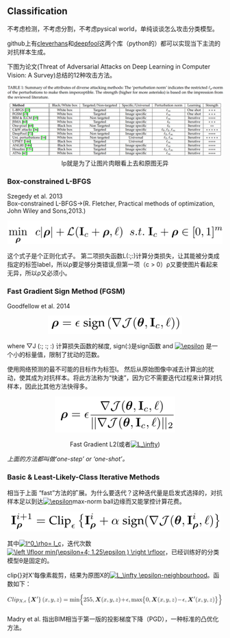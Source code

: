 ## Classification

不考虑检测，不考虑分割，不考虑pysical world，单纯谈谈怎么攻击分类模型。

github上有[cleverhans](https://github.com/tensorflow/cleverhans)和[deepfool](https://github.com/LTS4/DeepFool)这两个库（python的）都可以实现当下主流的对抗样本生成。

下图为论文(Threat of Adversarial Attacks on Deep Learning in Computer Vision: A Survey)总结的12种攻击方法。

<div align=center><img src="/images/Screenshot from 2018-09-18 20-20-34.png"/>lp就是为了让图片肉眼看上去和原图无异</div>

### Box-constrained L-BFGS

Szegedy et al. 2013  
Box-constrained L-BFGS→(R. Fletcher, Practical methods of optimization, John Wiley and Sons,2013.)

<div align=center><img src="/images/1.png"/></div>

这个式子是个正则化式子。 第二项损失函数L(:;:)计算分类损失，让其能被分类成指定的标签label，所以ρ要足够分类错误,但第一项（c > 0）ρ又要使图片看起来无异，所以ρ又必须小。

### Fast Gradient Sign Method (FGSM) 

Goodfellow et al. 2014

<div align=center><img src="/images/2.png"/></div>

where ▽J (:; :; :) 计算损失函数的梯度, sign(:)是sign函数 and <a href="https://www.codecogs.com/eqnedit.php?latex=\epsilon" target="_blank"><img src="https://latex.codecogs.com/gif.latex?\epsilon" title="\epsilon" /></a> 是一个小的标量值，限制了扰动的范数。

使用网络预测的最不可能的目标作为标签l。 然后从原始图像中减去计算出的扰动，使其成为对抗样本。将此方法称为“快速”，因为它不需要迭代过程来计算对抗样本，因此比其他方法快得多。

<div align=center><img src="/images/3.png"/>  

Fast Gradient L2(或者<a href="https://www.codecogs.com/eqnedit.php?latex=L_\infty" target="_blank"><img src="https://latex.codecogs.com/gif.latex?L_\infty" title="L_\infty" /></a>)</div>

_上面的方法都叫做‘one-step’ or ‘one-shot’。_

### Basic & Least-Likely-Class Iterative Methods

相当于上面 “fast”方法的扩展。为什么要迭代？这种迭代量是启发式选择的，对抗样本足以到达<a href="https://www.codecogs.com/eqnedit.php?latex=\epsilon" target="_blank"><img src="https://latex.codecogs.com/gif.latex?\epsilon" title="\epsilon" /></a>max-norm ball边缘而又能掌控计算花费。

<div align=center><img src="/images/4.png"/></div>  

其中<a href="https://www.codecogs.com/eqnedit.php?latex=I^0_\rho=&space;I_c" target="_blank"><img src="https://latex.codecogs.com/gif.latex?I^0_\rho=&space;I_c" title="I^0_\rho= I_c" /></a>，迭代次数<a href="https://www.codecogs.com/eqnedit.php?latex=\left&space;\lfloor&space;min(\epsilon&plus;4;&space;1.25\epsilon&space;)&space;\right&space;\rfloor" target="_blank"><img src="https://latex.codecogs.com/gif.latex?\left&space;\lfloor&space;min(\epsilon&plus;4;&space;1.25\epsilon&space;)&space;\right&space;\rfloor" title="\left \lfloor min(\epsilon+4; 1.25\epsilon ) \right \rfloor" /></a>，已经训练好的分类模型θ是固定的。

clip{}对X’每像素裁剪，结果为原图X的<a href="https://www.codecogs.com/eqnedit.php?latex=L_\infty&space;\epsilon-neighbourhood" target="_blank"><img src="https://latex.codecogs.com/gif.latex?L_\infty&space;\epsilon-neighbourhood" title="L_\infty \epsilon-neighbourhood" /></a>。函数如下：

<div align=center><img src="/images/5.png"/></div>  

Madry et al. 指出BIM相当于第一版的投影梯度下降（PGD），一种标准的凸优化方法。
